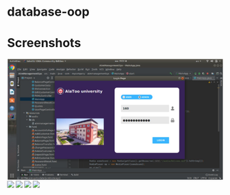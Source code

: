 # database-oop
# Screenshots
![](screenshot/oop%201.png)
![](screenshot/opp2.png)
![](screenshot/opp3.png)
![](screenshot/opp4.png)
![](screenshot/opp5.png)
